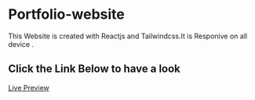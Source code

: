 # Portfolio-website

This Website is created with Reactjs and Tailwindcss.It is Responive on all device .

## Click the Link Below to have a look
[Live Preview](https://bilalhaider.netlify.app/)
